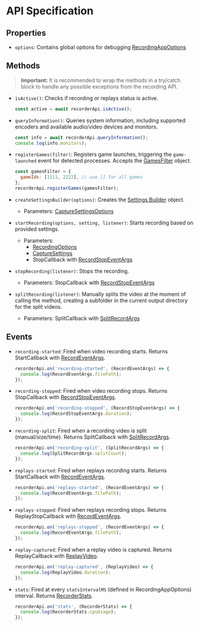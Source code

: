 
# API Specification

## Properties

- `options`: Contains global options for debugging [RecordingAppOptions](types.md#recordingappoptions)

## Methods

> **Important:** It is recommended to wrap the methods in a try/catch block to handle any possible exceptions from the recording API.

- `isActive()`: Checks if recording or replays status is active.
    ```javascript
    const active = await recorderApi.isActive();
    ```

- `queryInformation()`: Queries system information, including supported encoders and available audio/video devices and monitors.
    ```javascript
    const info = await recorderApi.queryInformation();
    console.log(info.monitors);
    ```

- `registerGames(filter)`: Registers game launches, triggering the `game-launched` event for detected processes. Accepts the [GamesFilter](types.md#gamesfilter) object.
    ```javascript
    const gamesFilter = {
      gameIds: [1111, 2222], // use [] for all games
    };
    recorderApi.registerGames(gamesFilter);
    ```

- `createSettingsBuilder(options)`: Creates the [Settings Builder](types.md#capturesettingsbuilder) object.
    - Parameters: [CaptureSettingsOptions](types.md#capturesettingsoptions)

- `startRecording(options, setting, listener)`: Starts recording based on provided settings.
    - Parameters:
        - [RecordingOptions](types.md#recordingoptions)
        - [CaptureSettings](types.md#capturesettings)
        - StopCallback with [RecordStopEventArgs](types.md#recordstopeventargs)

- `stopRecording(listener)`: Stops the recording.
    - Parameters: StopCallback with [RecordStopEventArgs](types.md#recordstopeventargs)

- `splitRecording(listener)`: Manually splits the video at the moment of calling the method, creating a subfolder in the current output directory for the split videos.
    - Parameters: SplitCallback with [SplitRecordArgs](types.md#splitrecordargs)

## Events

- `recording-started`: Fired when video recording starts. Returns StartCallback with [RecordEventArgs](types.md#recordeventargs).
    ```javascript
    recorderApi.on('recording-started', (RecordEventArgs) => {
      console.log(RecordEventArgs.filePath);
    });
    ```

- `recording-stopped`: Fired when video recording stops. Returns StopCallback with [RecordStopEventArgs](types.md#recordstopeventargs).
    ```javascript
    recorderApi.on('recording-stopped', (RecordStopEventArgs) => {
      console.log(RecordStopEventArgs.duration);
    });
    ```

- `recording-split`: Fired when a recording video is split (manual/size/time). Returns SplitCallback with [SplitRecordArgs](types.md#splitrecordargs).
    ```javascript
    recorderApi.on('recording-split', (SplitRecordArgs) => {
      console.log(SplitRecordArgs.splitCount);
    });
    ```

- `replays-started`: Fired when replays recording starts. Returns StartCallback with [RecordEventArgs](types.md#recordeventargs).
    ```javascript
    recorderApi.on('replays-started', (RecordEventArgs) => {
      console.log(RecordEventArgs.filePath);
    });
    ```

- `replays-stopped`: Fired when replays recording stops. Returns ReplayStopCallback with [RecordEventArgs](types.md#recordeventargs).
    ```javascript
    recorderApi.on('replays-stopped', (RecordEventArgs) => {
      console.log(RecordEventArgs.filePath);
    });
    ```

- `replay-captured`: Fired when a replay video is captured. Returns ReplayCallback with [ReplayVideo](types.md#replayvideo).
    ```javascript
    recorderApi.on('replay-captured', (ReplayVideo) => {
      console.log(ReplayVideo.duration);
    });
    ```

- `stats`: Fired at every `statsIntervalMS` (defined in RecordingAppOptions) interval. Returns [RecorderStats](types.md#recorderstats).
    ```javascript
    recorderApi.on('stats', (RecorderStats) => {
      console.log(RecorderStats.cpuUsage);
    });
    ```
